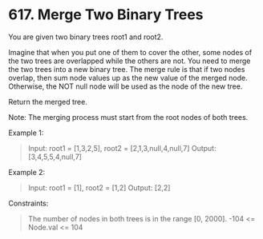 # 617. Merge Two Binary Trees

You are given two binary trees root1 and root2.

Imagine that when you put one of them to cover the other, some nodes of the two trees are overlapped while the others are not. You need to merge the two trees into a new binary tree. The merge rule is that if two nodes overlap, then sum node values up as the new value of the merged node. Otherwise, the NOT null node will be used as the node of the new tree.

Return the merged tree.

Note: The merging process must start from the root nodes of both trees.

 

Example 1:

> Input: root1 = [1,3,2,5], root2 = [2,1,3,null,4,null,7]
Output: [3,4,5,5,4,null,7]


Example 2:

> Input: root1 = [1], root2 = [1,2]
Output: [2,2]
 

Constraints:

> The number of nodes in both trees is in the range [0, 2000].
-104 <= Node.val <= 104
